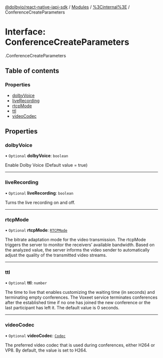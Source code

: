 [@dolbyio/react-native-iapi-sdk](../README.md) / [Modules](../modules.md) / [%3Cinternal%3E](../modules/_internal_.md) / ConferenceCreateParameters

# Interface: ConferenceCreateParameters

[<internal>](../modules/_internal_.md).ConferenceCreateParameters

## Table of contents

### Properties

- [dolbyVoice](_internal_.ConferenceCreateParameters.md#dolbyvoice)
- [liveRecording](_internal_.ConferenceCreateParameters.md#liverecording)
- [rtcpMode](_internal_.ConferenceCreateParameters.md#rtcpmode)
- [ttl](_internal_.ConferenceCreateParameters.md#ttl)
- [videoCodec](_internal_.ConferenceCreateParameters.md#videocodec)

## Properties

### dolbyVoice

• `Optional` **dolbyVoice**: `boolean`

Enable Dolby Voice (Default value = true)

___

### liveRecording

• `Optional` **liveRecording**: `boolean`

Turns the live recording on and off.

___

### rtcpMode

• `Optional` **rtcpMode**: [`RTCPMode`](../enums/_internal_.RTCPMode.md)

The bitrate adaptation mode for the video transmission. The rtcpMode triggers the server to monitor the receivers’ available bandwidth. Based on the analyzed value, the server informs the video sender to automatically adjust the quality of the transmitted video streams.

___

### ttl

• `Optional` **ttl**: `number`

The time to live that enables customizing the waiting time (in seconds) and terminating empty conferences.
The Voxeet service terminates conferences after the established time if no one has joined the new conference or the last participant has left it. The default value is 0 seconds.

___

### videoCodec

• `Optional` **videoCodec**: [`Codec`](../enums/_internal_.Codec.md)

The preferred video codec that is used during conferences, either H264 or VP8. By default, the value is set to H264.
